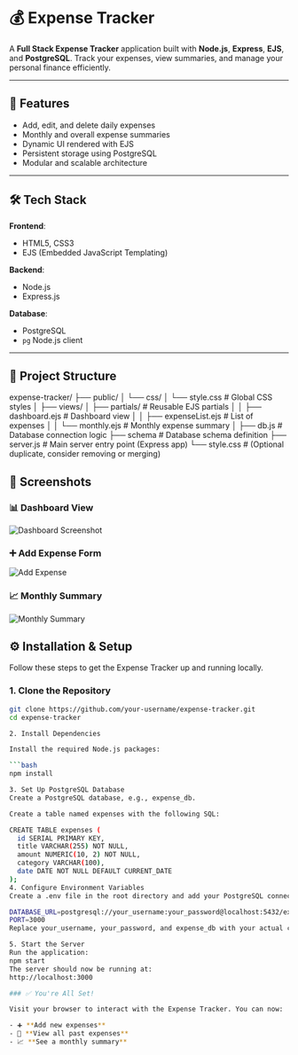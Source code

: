 # 💰 Expense Tracker

A **Full Stack Expense Tracker** application built with **Node.js**, **Express**, **EJS**, and **PostgreSQL**. Track your expenses, view summaries, and manage your personal finance efficiently.

---

## 🚀 Features

- Add, edit, and delete daily expenses
- Monthly and overall expense summaries
- Dynamic UI rendered with EJS
- Persistent storage using PostgreSQL
- Modular and scalable architecture

---

## 🛠️ Tech Stack

**Frontend**:
- HTML5, CSS3
- EJS (Embedded JavaScript Templating)

**Backend**:
- Node.js
- Express.js

**Database**:
- PostgreSQL
- `pg` Node.js client

---

## 📁 Project Structure
expense-tracker/
├── public/
│ └── css/
│ └── style.css # Global CSS styles
│
├── views/
│ ├── partials/ # Reusable EJS partials
│ │ ├── dashboard.ejs # Dashboard view
│ │ ├── expenseList.ejs # List of expenses
│ │ └── monthly.ejs # Monthly expense summary
│
├── db.js # Database connection logic
├── schema # Database schema definition
├── server.js # Main server entry point (Express app)
└── style.css # (Optional duplicate, consider removing or merging)

## 📸 Screenshots

### 📊 Dashboard View
![Dashboard Screenshot](<img width="1920" height="1080" alt="image" src="https://github.com/user-attachments/assets/5cce741a-e990-4b9d-bff8-6ec6f2c598e7" />)

### ➕ Add Expense Form
![Add Expense](<img width="1920" height="1080" alt="Screenshot (21)" src="https://github.com/user-attachments/assets/fe5ee422-19e8-4775-a2d2-35e8c1f742f8" />)

### 📈 Monthly Summary
![Monthly Summary](<img width="1920" height="1080" alt="Screenshot (22)" src="https://github.com/user-attachments/assets/fe545a57-b8b7-4e91-8ec7-c3c11d06faf7" />)

## ⚙️ Installation & Setup

Follow these steps to get the Expense Tracker up and running locally.

### 1. Clone the Repository

```bash
git clone https://github.com/your-username/expense-tracker.git
cd expense-tracker

2. Install Dependencies

Install the required Node.js packages:

```bash
npm install

3. Set Up PostgreSQL Database
Create a PostgreSQL database, e.g., expense_db.

Create a table named expenses with the following SQL:

CREATE TABLE expenses (
  id SERIAL PRIMARY KEY,
  title VARCHAR(255) NOT NULL,
  amount NUMERIC(10, 2) NOT NULL,
  category VARCHAR(100),
  date DATE NOT NULL DEFAULT CURRENT_DATE
);
4. Configure Environment Variables
Create a .env file in the root directory and add your PostgreSQL connection string:

DATABASE_URL=postgresql://your_username:your_password@localhost:5432/expense_db
PORT=3000
Replace your_username, your_password, and expense_db with your actual credentials.

5. Start the Server
Run the application:
npm start
The server should now be running at:
http://localhost:3000

### ✅ You're All Set!

Visit your browser to interact with the Expense Tracker. You can now:

- ➕ **Add new expenses**
- 📜 **View all past expenses**
- 📈 **See a monthly summary**

